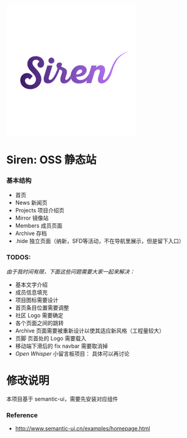 ![Alt text](img/projects/Siren1.png)

# Siren: OSS 静态站



### 基本结构

* 首页
* News 新闻页
* Projects 项目介绍页
* Mirror 镜像站
* Members 成员页面
* Archive 存档
* .hide 独立页面（纳新，SFD等活动，不在导航里展示，但是留下入口）





### TODOS:
*由于我时间有限，下面这些问题需要大家一起来解决：*

* 基本文字介绍
* 成员信息填充
* 项目图标需要设计
* 首页条目位置需要调整
* 社区 Logo 需要确定
* 各个页面之间的跳转
* Archive 页面需要被重新设计以使其适应新风格（工程量较大）
* 页脚 页首处的 Logo 需要载入
* 移动端下滑后的 fix navbar 需要取消掉
* *Open Whisper* 小留言板项目： 具体可以再讨论



# 修改说明

本项目基于 semantic-ui，需要先安装对应组件

### Reference

* http://www.semantic-ui.cn/examples/homepage.html

